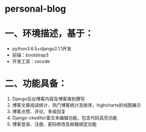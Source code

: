 # personal-blog
# 一、环境描述，基于：
- python3.6.5+django2.1.1开发
- 前端：bootstrap3
- 开发工具：vscode
# 二、功能具备：
1. Django后台博客内容及博客类别撰写
2. 博客文章阅读统计、热门博客统计及排序，highcharts折线图展示
3. 博客点赞、评论、多级回复
4. Django-ckeditor富文本编辑功能，包含代码高亮功能
5. 博客登录、注册、密码修改及邮箱绑定功能

